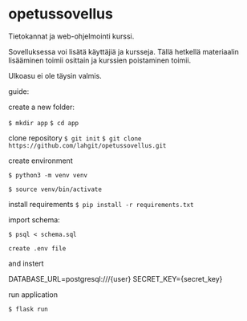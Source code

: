 # opetussovellus
Tietokannat ja web-ohjelmointi kurssi.


Sovelluksessa voi lisätä käyttäjiä ja kursseja. Tällä hetkellä materiaalin lisääminen toimii osittain ja kurssien poistaminen toimii.

Ulkoasu ei ole täysin valmis.



guide:

create a new folder:

`$ mkdir app`
`$ cd app`

clone repository
`$ git init`
`$ git clone https://github.com/lahgit/opetussovellus.git`

create environment

`$ python3 -m venv venv`

`$ source venv/bin/activate`

install requirements
`$ pip install -r requirements.txt`

import schema:

`$ psql < schema.sql`

`create .env file`

and instert

DATABASE_URL=postgresql:///{user}
SECRET_KEY={secret_key}

run application

`$ flask run`

